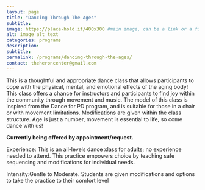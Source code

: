 ```yaml
---
layout: page
title: "Dancing Through The Ages"
subtitle: 
image: https://place-hold.it/400x300 #main image, can be a link or a file in assets/img/portfolio
alt: image alt text
categories: programs
description:
subtitle:
permalink: /programs/dancing-through-the-ages/
contact: theheroncenter@gmail.com
---
```


This is a thoughtful and appropriate dance class that allows participants to cope with the physical, mental, and emotional effects of the aging body! This class offers a chance for instructors and participants to find joy within the community through movement and music.  The model of this class is inspired from the Dance for PD program, and is suitable for those in a chair or with movement limitations. Modifications are given within the class structure. Age is just a number, movement is essential to life, so come dance with us!

**Currently being offered by appointment/request.** 

Experience: This is an all-levels dance xlass for adults; no experience needed to attend. This practice empowers choice by teaching safe sequencing and modifications for individual needs.

Intensity:Gentle to Moderate. Students are given modifications and options to take the practice to their comfort level 
